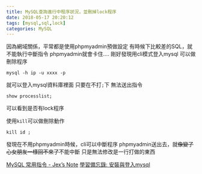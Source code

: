 ```yaml
---
title: MySQL查詢進行中程序狀況，並刪掉lock程序
date: 2018-05-17 20:20:12
tags: [mysql,sql,lock]
categories: MySQL
---
```



因為網域關係，平常都是使用phpmyadmin預做設定
有時候下比較差的SQL，就不能執行中斷指令
phpmyadmin就會卡住....
剛好發現用cli模式登入mysql
可以做刪除程序
<!--more-->

```
mysql -h ip -u xxxx -p
```
就可以登入mysql資料庫裡面
只要在不打`;`下
無法送出指令

```
show processlist;
```
可以看到是否有lock程序

使用`kill`可以做刪除動作
```
kill id ;
```

發現在不用phpmyadmin時候，cli可以中斷程序
phpmyadmin送出去，就~~像變了心女朋友一樣回不來了~~不能中斷
只是無法修改是一行打做的東西


[MySQL 常用指令 - Jex’s Note](http://blog.jex.tw/blog/2013/06/03/mysql-command/)
[學習備忘錄: 安裝與登入mysql](http://xiangyang17spc.blogspot.tw/2008/11/mysql.html)
